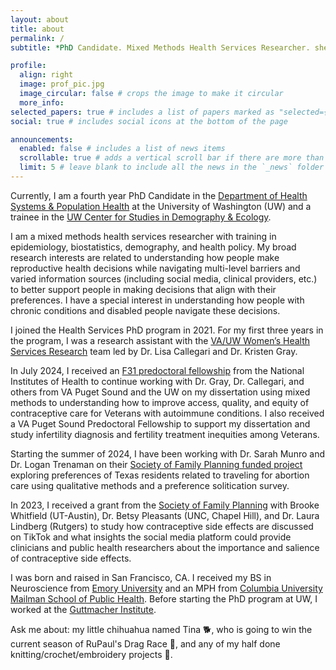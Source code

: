 ```yaml
---
layout: about
title: about
permalink: /
subtitle: *PhD Candidate. Mixed Methods Health Services Researcher. she/her. zoep2@uw.edu.*

profile:
  align: right
  image: prof_pic.jpg
  image_circular: false # crops the image to make it circular
  more_info: 
selected_papers: true # includes a list of papers marked as "selected={true}"
social: true # includes social icons at the bottom of the page

announcements:
  enabled: false # includes a list of news items
  scrollable: true # adds a vertical scroll bar if there are more than 3 news items
  limit: 5 # leave blank to include all the news in the `_news` folder
---
```


Currently, I am a fourth year PhD Candidate in the [Department of Health Systems & Population Health](https://hspop.uw.edu/) at the University of Washington (UW) and a trainee in the [UW Center for Studies in Demography & Ecology](https://csde.washington.edu/).

I am a mixed methods health services researcher with training in epidemiology, biostatistics, demography, and health policy. My broad research interests are related to understanding how people make reproductive health decisions while navigating multi-level barriers and varied information sources (including social media, clinical providers, etc.) to better support people in making decisions that align with their preferences. I have a special interest in understanding how people with chronic conditions and disabled people navigate these decisions.

I joined the Health Services PhD program in 2021. For my first three years in the program, I was a research assistant with the [VA/UW Women’s Health Services Research](https://obgyn.uw.edu/research/va-uw) team led by Dr. Lisa Callegari and Dr. Kristen Gray. 

In July 2024, I received an [F31 predoctoral fellowship](https://reporter.nih.gov/search/UjMXRPzu9UyRzqw9G7JK_A/project-details/10821973) from the National Institutes of Health to continue working with Dr. Gray, Dr. Callegari, and others from VA Puget Sound and the UW on my dissertation using mixed methods to understanding how to improve access, quality, and equity of contraceptive care for Veterans with autoimmune conditions. I also received a VA Puget Sound Predoctoral Fellowship to support my dissertation and study infertility diagnosis and fertility treatment inequities among Veterans.

Starting the summer of 2024, I have been working with Dr. Sarah Munro and Dr. Logan Trenaman on their [Society of Family Planning funded project](https://societyfp.org/awarded_grants/societal-preferences-for-access-to-abortion-among-texas-residents-capturing-tradeoffs-using-a-discrete-choice-experiment/) exploring preferences of Texas residents related to traveling for abortion care using qualitative methods and a preference solitication survey. 

In 2023, I received a grant from the [Society of Family Planning](https://societyfp.org/awarded_grants/is-tiktok-the-new-contraceptive-counselor-insights-from-an-analysis-of-contraceptive-side-effects-discourse-on-tiktok/) with Brooke Whitfield (UT-Austin), Dr. Betsy Pleasants (UNC, Chapel Hill), and Dr. Laura Lindberg (Rutgers) to study how contraceptive side effects are discussed on TikTok and what insights the social media platform could provide clinicians and public health researchers about the importance and salience of contraceptive side effects. 

I was born and raised in San Francisco, CA. I received my BS in Neuroscience from [Emory University](https://nbb.emory.edu/) and an MPH from [Columbia University Mailman School of Public Health](https://www.publichealth.columbia.edu/academics/departments/sociomedical-sciences). Before starting the PhD program at UW, I worked at the [Guttmacher Institute](https://www.guttmacher.org/).

Ask me about: my little chihuahua named Tina 🐕, who is going to win the current season of RuPaul's Drag Race 👑, and any of my half done knitting/crochet/embroidery projects 🧵.
